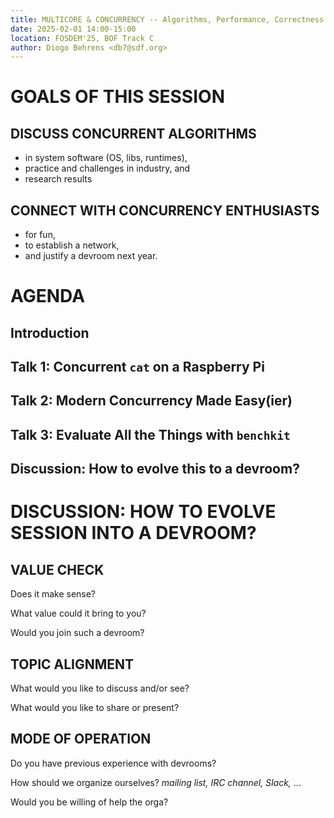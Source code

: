 ```yaml
---
title: MULTICORE & CONCURRENCY -- Algorithms, Performance, Correctness
date: 2025-02-01 14:00-15:00
location: FOSDEM'25, BOF Track C
author: Diogo Behrens <db7@sdf.org>
---
```


<!-- column_layout: [1,62,1] -->
<!-- column: 1 -->
# GOALS OF THIS SESSION

>

## DISCUSS CONCURRENT ALGORITHMS
- in system software (OS, libs, runtimes),
- practice and challenges in industry, and
- research results

## CONNECT WITH CONCURRENCY ENTHUSIASTS
- for fun,
- to establish a network,
- and justify a devroom next year.

<!-- end_slide -->
<!-- column_layout: [1,62,1] -->
<!-- column: 1 -->
# AGENDA

>

## Introduction
## Talk 1: Concurrent `cat` on a Raspberry Pi
## Talk 2: Modern Concurrency Made Easy(ier)
## Talk 3: Evaluate All the Things with `benchkit`
## Discussion: How to evolve this to a **devroom**?

<!-- end_slide -->
<!-- column_layout: [1,62,1] -->
<!-- column: 1 -->
# DISCUSSION: HOW TO EVOLVE SESSION INTO A DEVROOM?

>

>

<!-- column_layout: [1,31,31,1] -->
<!-- column: 1 -->


## VALUE CHECK
Does it make sense?

What value could it bring to you?

Would you join such a devroom?

>

## TOPIC ALIGNMENT

What would you like to discuss and/or see?

What would you like to share or present?

<!-- column: 2 -->
## MODE OF OPERATION

Do you have previous experience with devrooms?

How should we organize ourselves?
*mailing list, IRC channel, Slack,* ...

Would you be willing of help the orga?

<!-- ## CONTACT AND LINKS
- db7@sdf.org
- github.com/open-s4c
-->
